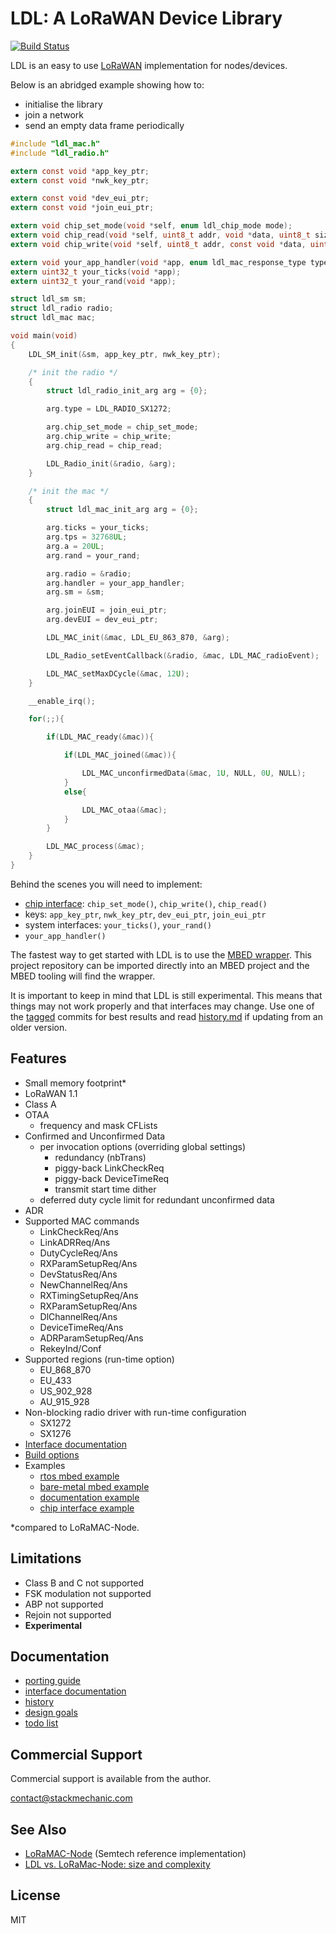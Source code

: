 LDL: A LoRaWAN Device Library
=============================

[![Build Status](https://travis-ci.org/cjhdev/lora_device_lib.svg?branch=master)](https://travis-ci.org/cjhdev/lora_device_lib)

LDL is an easy to use [LoRaWAN](https://en.wikipedia.org/wiki/LoRa#LoRaWAN) implementation for nodes/devices.

Below is an abridged example showing how to:

- initialise the library
- join a network
- send an empty data frame periodically

~~~ C
#include "ldl_mac.h"
#include "ldl_radio.h"

extern const void *app_key_ptr;
extern const void *nwk_key_ptr;

extern const void *dev_eui_ptr;
extern const void *join_eui_ptr;

extern void chip_set_mode(void *self, enum ldl_chip_mode mode);
extern void chip_read(void *self, uint8_t addr, void *data, uint8_t size);
extern void chip_write(void *self, uint8_t addr, const void *data, uint8_t size);

extern void your_app_handler(void *app, enum ldl_mac_response_type type, const union ldl_mac_response_arg *arg);
extern uint32_t your_ticks(void *app);
extern uint32_t your_rand(void *app);

struct ldl_sm sm;
struct ldl_radio radio;
struct ldl_mac mac;

void main(void)
{
    LDL_SM_init(&sm, app_key_ptr, nwk_key_ptr);

    /* init the radio */
    {
        struct ldl_radio_init_arg arg = {0};

        arg.type = LDL_RADIO_SX1272;

        arg.chip_set_mode = chip_set_mode;
        arg.chip_write = chip_write;
        arg.chip_read = chip_read;

        LDL_Radio_init(&radio, &arg);
    }

    /* init the mac */
    {
        struct ldl_mac_init_arg arg = {0};

        arg.ticks = your_ticks;
        arg.tps = 32768UL;
        arg.a = 20UL;
        arg.rand = your_rand;

        arg.radio = &radio;
        arg.handler = your_app_handler;
        arg.sm = &sm;

        arg.joinEUI = join_eui_ptr;
        arg.devEUI = dev_eui_ptr;

        LDL_MAC_init(&mac, LDL_EU_863_870, &arg);

        LDL_Radio_setEventCallback(&radio, &mac, LDL_MAC_radioEvent);

        LDL_MAC_setMaxDCycle(&mac, 12U);
    }

    __enable_irq();

    for(;;){

        if(LDL_MAC_ready(&mac)){

            if(LDL_MAC_joined(&mac)){

                LDL_MAC_unconfirmedData(&mac, 1U, NULL, 0U, NULL);
            }
            else{

                LDL_MAC_otaa(&mac);
            }
        }

        LDL_MAC_process(&mac);
    }
}
~~~

Behind the scenes you will need to implement:

- [chip interface](https://cjhdev.github.io/lora_device_lib_api/group__ldl__chip__interface.html): `chip_set_mode()`, `chip_write()`, `chip_read()`
- keys: `app_key_ptr`, `nwk_key_ptr`, `dev_eui_ptr`, `join_eui_ptr`
- system interfaces: `your_ticks()`, `your_rand()`
- `your_app_handler()`

The fastest way to get started with LDL is to use the [MBED wrapper](wrappers/mbed).
This project repository can be imported directly into an MBED project and
the MBED tooling will find the wrapper.

It is important to keep in mind that LDL is still experimental. This means that things may not work properly and that
interfaces may change. Use one of the [tagged](https://github.com/cjhdev/lora_device_lib/releases) commits for best results
and read [history.md](history.md) if updating from an older version.

## Features

- Small memory footprint*
- LoRaWAN 1.1
- Class A
- OTAA
    - frequency and mask CFLists
- Confirmed and Unconfirmed Data
    - per invocation options (overriding global settings)
        - redundancy (nbTrans)
        - piggy-back LinkCheckReq
        - piggy-back DeviceTimeReq
        - transmit start time dither
    - deferred duty cycle limit for redundant unconfirmed data
- ADR
- Supported MAC commands
    - LinkCheckReq/Ans
    - LinkADRReq/Ans
    - DutyCycleReq/Ans
    - RXParamSetupReq/Ans
    - DevStatusReq/Ans
    - NewChannelReq/Ans
    - RXTimingSetupReq/Ans
    - RXParamSetupReq/Ans
    - DlChannelReq/Ans
    - DeviceTimeReq/Ans
    - ADRParamSetupReq/Ans
    - RekeyInd/Conf
- Supported regions (run-time option)
    - EU_868_870
    - EU_433
    - US_902_928
    - AU_915_928
- Non-blocking radio driver with run-time configuration
    - SX1272
    - SX1276
- [Interface documentation](https://cjhdev.github.io/lora_device_lib_api/)
- [Build options](https://cjhdev.github.io/lora_device_lib_api/group__ldl__build__options.html)
- Examples
    - [rtos mbed example](examples/mbed)
    - [bare-metal mbed example](examples/bare_mbed)
    - [documentation example](examples/doxygen/example.c)
    - [chip interface example](examples/chip_interface)

*compared to LoRaMAC-Node.

## Limitations

- Class B and C not supported
- FSK modulation not supported
- ABP not supported
- Rejoin not supported
- **Experimental**

## Documentation

- [porting guide](porting.md)
- [interface documentation](https://cjhdev.github.io/lora_device_lib_api/)
- [history](history.md)
- [design goals](design_goals.md)
- [todo list](todo.md)

## Commercial Support

Commercial support is available from the author.

contact@stackmechanic.com

## See Also

- [LoRaMAC-Node](https://github.com/Lora-net/LoRaMac-node) (Semtech reference implementation)
- [LDL vs. LoRaMac-Node: size and complexity](https://cjh.id.au/2019/12/11/comparing-ldl-to-loramac.html)

## License

MIT
